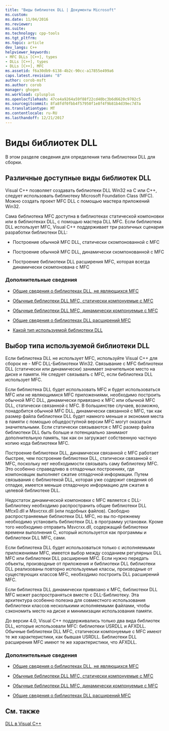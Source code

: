 ```yaml
---
title: "Виды библиотек DLL | Документы Microsoft"
ms.custom: 
ms.date: 11/04/2016
ms.reviewer: 
ms.suite: 
ms.technology: cpp-tools
ms.tgt_pltfrm: 
ms.topic: article
dev_langs: C++
helpviewer_keywords:
- MFC DLLs [C++], types
- DLLs [C++], types
- DLLs [C++], MFC
ms.assetid: f6a30db9-6138-4b2c-90cc-a17855e499a6
caps.latest.revision: "8"
author: corob-msft
ms.author: corob
manager: ghogen
ms.workload: cplusplus
ms.openlocfilehash: 47ce4a9264a59f88f22cd40bc3b6d6620c9702c5
ms.sourcegitcommit: 8fa8fdf0fbb4f57950f1e8f4f9b81b4d39ec7d7a
ms.translationtype: MT
ms.contentlocale: ru-RU
ms.lasthandoff: 12/21/2017
---
```

# <a name="kinds-of-dlls"></a>Виды библиотек DLL
В этом разделе сведения для определения типа библиотеки DLL для сборки.  
  
##  <a name="_core_the_different_kinds_of_dlls_available_with_visual_c.2b2b"></a>Различные доступные виды библиотек DLL  
 Visual C++ позволяет создавать библиотеки DLL Win32 на C или C++, следует использовать библиотеку Microsoft Foundation Class (MFC). Можно создать проект MFC DLL с помощью мастера приложений Win32.  
  
 Сама библиотека MFC доступна в библиотеках статической компоновки или в библиотеках DLL, с помощью мастера DLL MFC. Если библиотека DLL использует MFC, Visual C++ поддерживает три различных сценария разработки библиотеки DLL:  
  
-   Построение обычной MFC DLL, статически скомпонованной с MFC  
  
-   Построение обычной MFC DLL, динамически скомпонованной с MFC  
  
-   Построение библиотеки DLL расширения MFC, которая всегда динамически скомпонована с MFC  
  
### <a name="what-do-you-want-to-know-more-about"></a>Дополнительные сведения  
  
-   [Общие сведения о библиотеках DLL, не являющихся MFC](../build/non-mfc-dlls-overview.md)  
  
-   [Обычные библиотеки DLL MFC, статически компонуемые с MFC](../build/regular-dlls-statically-linked-to-mfc.md)  
  
-   [Обычные библиотеки DLL MFC, динамически компонуемые с MFC](../build/regular-dlls-dynamically-linked-to-mfc.md)  
  
-   [Общие сведения о библиотеках DLL расширений MFC](../build/extension-dlls-overview.md)  
  
-   [Какой тип используемой библиотеки DLL](#_core_which_kind_of_dll_to_use)  
  
##  <a name="_core_which_kind_of_dll_to_use"></a>Выбор типа используемой библиотеки DLL  
 Если библиотека DLL не использует MFC, используйте Visual C++ для сборок не - MFC DLL-Библиотеки Win32. Связывание с MFC библиотеки DLL (статически или динамически) занимает значительное место на диске и памяти. Не следует связывать с MFC, если библиотека DLL использует MFC.  
  
 Если библиотека DLL будет использовать MFC и будет использоваться MFC или не являющимися MFC приложениями, необходимо построить обычной MFC DLL, динамически привязано к MFC или обычной MFC DLL, статически связанной с MFC. В большинстве случаев, возможно, понадобится обычной MFC DLL, динамически связанной с MFC, так как размер файла библиотеки DLL будет намного меньше и экономия места в памяти с помощью общедоступной версии MFC могут оказаться значительными. Если статически связываются с MFC размер файла библиотеки DLL быть больше и потенциально занимают дополнительную память, так как он загружает собственную частную копию кода библиотеки MFC.  
  
 Построение библиотеки DLL, динамически связанной с MFC работает быстрее, чем построение библиотеки DLL, статически связанной с MFC, поскольку нет необходимости связывать саму библиотеку MFC. Это особенно справедливо в отладочных построениях, где компоновщик выполняет сжатие отладочной информации. Путем связывания с библиотекой DLL, которая уже содержит сведения об отладке, имеется меньше отладочную информацию для сжатия в целевой библиотеке DLL.  
  
 Недостаток динамической компоновки с MFC является с DLL-Библиотеку необходимо распространить общие библиотеки DLL Mfcx0.dll и Msvcrxx.dll (или подобных файлов). Свободно распространяемые библиотеки DLL MFC, но вы по-прежнему необходимо установить библиотеки DLL в программу установки. Кроме того необходимо отправить Msvcrxx.dll, содержащий библиотеки времени выполнения C, который используется как программы и библиотеки DLL MFC, сами.  
  
 Если библиотека DLL будет использоваться только с исполняемыми приложениями MFC, имеется выбор между созданием регулярных DLL MFC или библиотеки DLL расширения MFC. Если нужно передать объекты, производные от приложения и библиотеки DLL библиотеки DLL реализованы повторно используемые классы, производные от существующих классов MFC, необходимо построить DLL расширений MFC.  
  
 Если библиотека DLL динамически привязано к MFC, библиотеки DLL MFC может распространяться вместе с DLL-Библиотеку. Эта архитектура особенно полезна для совместного использования библиотеки классов несколькими исполняемыми файлами, чтобы сэкономить место на диске и минимизации использования памяти.  
  
 До версии 4.0, Visual C++ поддерживались только два вида библиотек DLL, которые использовали MFC: библиотеки USRDLL и AFXDLL. Обычные библиотеки DLL MFC, статически компонуемые с MFC имеют те же характеристики, как бывшая USRDLL. Библиотеки DLL расширения MFC имеют те же характеристики, что AFXDLL.  
  
### <a name="what-do-you-want-to-know-more-about"></a>Дополнительные сведения  
  
-   [Общие сведения о библиотеках DLL, не являющихся MFC](../build/non-mfc-dlls-overview.md)  
  
-   [Обычные библиотеки DLL MFC, статически компонуемые с MFC](../build/regular-dlls-statically-linked-to-mfc.md)  
  
-   [Обычные библиотеки DLL MFC, динамически компонуемые с MFC](../build/regular-dlls-dynamically-linked-to-mfc.md)  
  
-   [Общие сведения о библиотеках DLL расширений MFC](../build/extension-dlls-overview.md)  
  
## <a name="see-also"></a>См. также  
 [DLL в Visual C++](../build/dlls-in-visual-cpp.md)